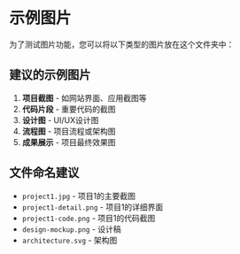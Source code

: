 # 示例图片

为了测试图片功能，您可以将以下类型的图片放在这个文件夹中：

## 建议的示例图片

1. **项目截图** - 如网站界面、应用截图等
2. **代码片段** - 重要代码的截图
3. **设计图** - UI/UX设计图
4. **流程图** - 项目流程或架构图
5. **成果展示** - 项目最终效果图

## 文件命名建议

- `project1.jpg` - 项目1的主要截图
- `project1-detail.png` - 项目1的详细界面
- `project1-code.png` - 项目1的代码截图
- `design-mockup.png` - 设计稿
- `architecture.svg` - 架构图
